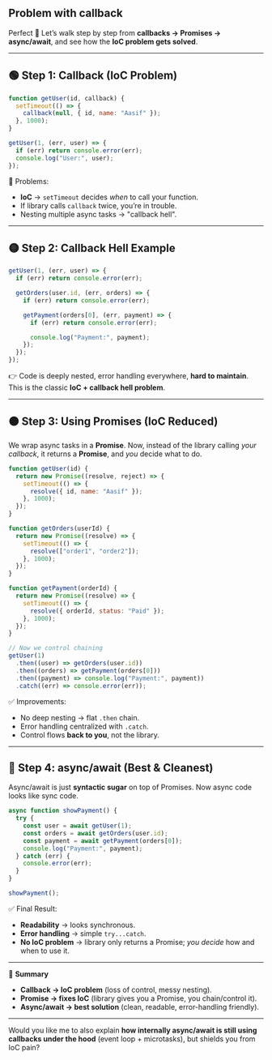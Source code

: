 ## Problem with callback

Perfect 🚀 Let’s walk step by step from **callbacks → Promises → async/await**, and see how the **IoC problem gets solved**.

---

## 🟢 Step 1: Callback (IoC Problem)

```js
function getUser(id, callback) {
  setTimeout(() => {
    callback(null, { id, name: "Aasif" });
  }, 1000);
}

getUser(1, (err, user) => {
  if (err) return console.error(err);
  console.log("User:", user);
});
```

🔴 Problems:

* **IoC** → `setTimeout` decides *when* to call your function.
* If library calls `callback` twice, you’re in trouble.
* Nesting multiple async tasks → "callback hell".

---

## 🟡 Step 2: Callback Hell Example

```js
getUser(1, (err, user) => {
  if (err) return console.error(err);

  getOrders(user.id, (err, orders) => {
    if (err) return console.error(err);

    getPayment(orders[0], (err, payment) => {
      if (err) return console.error(err);

      console.log("Payment:", payment);
    });
  });
});
```

👉 Code is deeply nested, error handling everywhere, **hard to maintain**.
This is the classic **IoC + callback hell problem**.

---

## 🟠 Step 3: Using Promises (IoC Reduced)

We wrap async tasks in a **Promise**.
Now, instead of the library calling *your callback*, it returns a **Promise**, and *you* decide what to do.

```js
function getUser(id) {
  return new Promise((resolve, reject) => {
    setTimeout(() => {
      resolve({ id, name: "Aasif" });
    }, 1000);
  });
}

function getOrders(userId) {
  return new Promise((resolve) => {
    setTimeout(() => {
      resolve(["order1", "order2"]);
    }, 1000);
  });
}

function getPayment(orderId) {
  return new Promise((resolve) => {
    setTimeout(() => {
      resolve({ orderId, status: "Paid" });
    }, 1000);
  });
}

// Now we control chaining
getUser(1)
  .then((user) => getOrders(user.id))
  .then((orders) => getPayment(orders[0]))
  .then((payment) => console.log("Payment:", payment))
  .catch((err) => console.error(err));
```

✅ Improvements:

* No deep nesting → flat `.then` chain.
* Error handling centralized with `.catch`.
* Control flows **back to you**, not the library.

---

## 🔵 Step 4: async/await (Best & Cleanest)

Async/await is just **syntactic sugar** on top of Promises.
Now async code looks like sync code.

```js
async function showPayment() {
  try {
    const user = await getUser(1);
    const orders = await getOrders(user.id);
    const payment = await getPayment(orders[0]);
    console.log("Payment:", payment);
  } catch (err) {
    console.error(err);
  }
}

showPayment();
```

✅ Final Result:

* **Readability** → looks synchronous.
* **Error handling** → simple `try...catch`.
* **No IoC problem** → library only returns a Promise; *you decide* how and when to use it.

---

📌 **Summary**

* **Callback → IoC problem** (loss of control, messy nesting).
* **Promise → fixes IoC** (library gives you a Promise, you chain/control it).
* **Async/await → best solution** (clean, readable, error-handling friendly).

---

Would you like me to also explain **how internally async/await is still using callbacks under the hood** (event loop + microtasks), but shields you from IoC pain?
